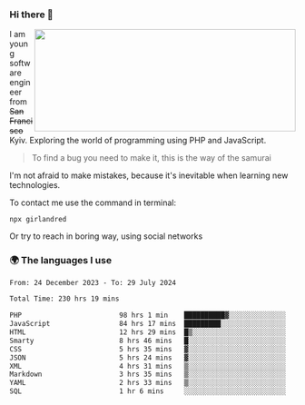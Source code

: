 ### Hi there 👋  

<img align='right' src="https://github-readme-stats.vercel.app/api?username=girlandred&count_private=true&show_icons=true&include_all_commits=true&hide_rank=true&hide_title=true&theme=buefy&card_width=300" width=460 height=180>


I am young software engineer from ~~San Francisco~~ Kyiv. Exploring the world of programming using PHP and JavaScript.


> To find a bug you need to make it, this is the way of the samurai



I'm not afraid to make mistakes, because it's inevitable when learning new technologies.

To contact me use the command in terminal:

```
npx girlandred
```

Or try to reach in boring way, using social networks


### 🌍 The languages I use

<!--START_SECTION:waka-->

```txt
From: 24 December 2023 - To: 29 July 2024

Total Time: 230 hrs 19 mins

PHP                        98 hrs 1 min    ██████████▓░░░░░░░░░░░░░░   42.55 %
JavaScript                 84 hrs 17 mins  █████████░░░░░░░░░░░░░░░░   36.59 %
HTML                       12 hrs 29 mins  █▒░░░░░░░░░░░░░░░░░░░░░░░   05.42 %
Smarty                     8 hrs 46 mins   █░░░░░░░░░░░░░░░░░░░░░░░░   03.81 %
CSS                        5 hrs 35 mins   ▓░░░░░░░░░░░░░░░░░░░░░░░░   02.43 %
JSON                       5 hrs 24 mins   ▓░░░░░░░░░░░░░░░░░░░░░░░░   02.35 %
XML                        4 hrs 31 mins   ▒░░░░░░░░░░░░░░░░░░░░░░░░   01.97 %
Markdown                   3 hrs 35 mins   ▒░░░░░░░░░░░░░░░░░░░░░░░░   01.56 %
YAML                       2 hrs 33 mins   ▒░░░░░░░░░░░░░░░░░░░░░░░░   01.11 %
SQL                        1 hr 6 mins     ░░░░░░░░░░░░░░░░░░░░░░░░░   00.48 %
```

<!--END_SECTION:waka-->
